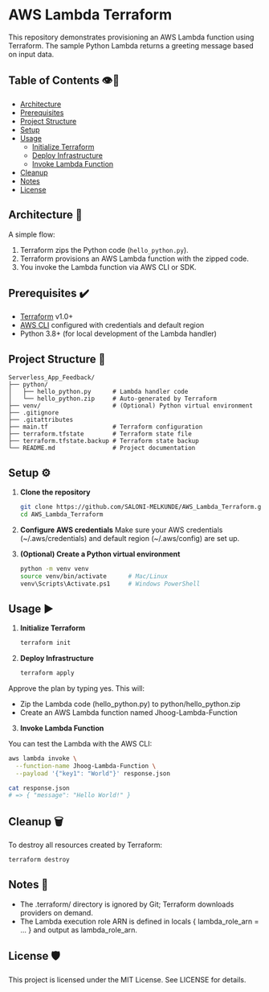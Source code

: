 # AWS Lambda Terraform 

This repository demonstrates provisioning an AWS Lambda function using Terraform. The sample Python Lambda returns a greeting message based on input data.

## Table of Contents 👁️📌

- [Architecture](#architecture)
- [Prerequisites](#prerequisites)
- [Project Structure](#project-structure)
- [Setup](#setup)
- [Usage](#usage)
  - [Initialize Terraform](#initialize-terraform)
  - [Deploy Infrastructure](#deploy-infrastructure)
  - [Invoke Lambda Function](#invoke-lambda-function)
- [Cleanup](#cleanup)
- [Notes](#notes)
- [License](#license)



## Architecture 📐

A simple flow:

1. Terraform zips the Python code (`hello_python.py`).
2. Terraform provisions an AWS Lambda function with the zipped code.
3. You invoke the Lambda function via AWS CLI or SDK.



## Prerequisites ✔️

- [Terraform](https://www.terraform.io/downloads.html) v1.0+
- [AWS CLI](https://aws.amazon.com/cli/) configured with credentials and default region
- Python 3.8+ (for local development of the Lambda handler)



## Project Structure 📂

```text
Serverless_App_Feedback/
├── python/
│   ├── hello_python.py      # Lambda handler code
│   └── hello_python.zip     # Auto-generated by Terraform
├── venv/                    # (Optional) Python virtual environment
├── .gitignore
├── .gitattributes
├── main.tf                  # Terraform configuration
├── terraform.tfstate        # Terraform state file
├── terraform.tfstate.backup # Terraform state backup
└── README.md                # Project documentation
```

## Setup ⚙️

1. **Clone the repository**
   ```bash
   git clone https://github.com/SALONI-MELKUNDE/AWS_Lambda_Terraform.git
   cd AWS_Lambda_Terraform
   ```
2. **Configure AWS credentials**
   Make sure your AWS credentials (~/.aws/credentials) and default region (~/.aws/config) are set up.

3. **(Optional) Create a Python virtual environment**
   ```bash
   python -m venv venv
   source venv/bin/activate      # Mac/Linux
   venv\Scripts\Activate.ps1     # Windows PowerShell
   ```


## Usage ▶️

1. **Initialize Terraform**

   ```bash
   terraform init
   ```
3. **Deploy Infrastructure**

   ```bash
   terraform apply
   ```
  Approve the plan by typing yes. This will:
- Zip the Lambda code (hello_python.py) to python/hello_python.zip
- Create an AWS Lambda function named Jhoog-Lambda-Function

3. **Invoke Lambda Function**
 
You can test the Lambda with the AWS CLI:

```bash
aws lambda invoke \
  --function-name Jhoog-Lambda-Function \
  --payload '{"key1": "World"}' response.json

cat response.json
# => { "message": "Hello World!" }
```


## Cleanup 🗑️

To destroy all resources created by Terraform:

```bash
terraform destroy
```

## Notes 📝
 
- The .terraform/ directory is ignored by Git; Terraform downloads providers on demand.
- The Lambda execution role ARN is defined in locals { lambda_role_arn = ... } and output as lambda_role_arn.


## License 🛡️

This project is licensed under the MIT License. See LICENSE for details.



   


